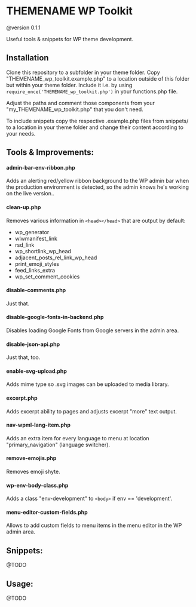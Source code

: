 THEMENAME WP Toolkit
===============

@version 0.1.1

Useful tools & snippets for WP theme development.

Installation
------------

Clone this repository to a subfolder in your theme folder. Copy "THEMENAME_wp_toolkit.example.php" to a location outside of this folder but within your theme folder. Include it i.e. by using `require_once('THEMENAME_wp_toolkit.php')` in your functions.php file. 

Adjust the paths and comment those components from your "my_THEMENAME_wp_toolkit.php" that you don't need.

To include snippets copy the respective .example.php files from snippets/ to a location in your theme folder and change their content according to your needs.

Tools & Improvements:
---------------------

#### admin-bar-env-ribbon.php

Adds an alerting red/yellow ribbon background to the WP admin bar when the production environment is detected, so the admin knows he's working on the live version..

#### clean-up.php
Removes various information in `<head></head>` that are output by default:

- wp_generator
- wlwmanifest_link
- rsd_link
- wp_shortlink_wp_head
- adjacent_posts_rel_link_wp_head
- print_emoji_styles
- feed_links_extra
- wp_set_comment_cookies

#### disable-comments.php
Just that.

#### disable-google-fonts-in-backend.php
Disables loading Google Fonts from Google servers in the admin area.

#### disable-json-api.php
Just that, too.

#### enable-svg-upload.php
Adds mime type so .svg images can be uploaded to media library.

#### excerpt.php
Adds excerpt ability to pages and adjusts excerpt "more" text output. 

#### nav-wpml-lang-item.php
Adds an extra item for every language to menu at location "primary_navigation" (language switcher).

#### remove-emojis.php
Removes emoji shyte.

#### wp-env-body-class.php
Adds a class "env-development" to `<body>` if env == 'development'.

#### menu-editor-custom-fields.php
Allows to add custom fields to menu items in the menu editor in the WP admin area.

Snippets:
---------
@TODO

Usage:
------
@TODO

